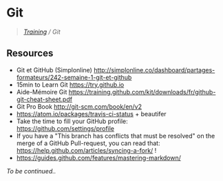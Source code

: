 # Git

>_[Training](https://github.com/simplonco/training) / Git_

## Resources

* Git et GitHub (Simplonline) http://simplonline.co/dashboard/partages-formateurs/242-semaine-1-git-et-github
* 15min to Learn Git https://try.github.io
* Aide-Mémoire Git https://training.github.com/kit/downloads/fr/github-git-cheat-sheet.pdf
* Git Pro Book http://git-scm.com/book/en/v2
* https://atom.io/packages/travis-ci-status + beautifer
* Take the time to fill your GitHub profile: https://github.com/settings/profile
* If you have a "This branch has conflicts that must be resolved" on the merge of a GitHub Pull-request, you can read that: https://help.github.com/articles/syncing-a-fork/ !
* https://guides.github.com/features/mastering-markdown/

_To be continued.._
